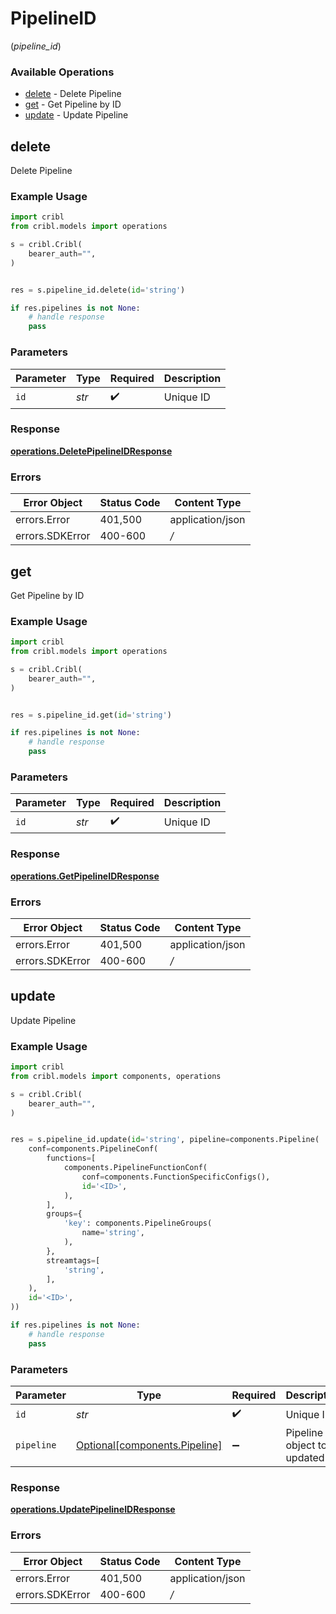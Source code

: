 # PipelineID
(*pipeline_id*)

### Available Operations

* [delete](#delete) - Delete Pipeline
* [get](#get) - Get Pipeline by ID
* [update](#update) - Update Pipeline

## delete

Delete Pipeline

### Example Usage

```python
import cribl
from cribl.models import operations

s = cribl.Cribl(
    bearer_auth="",
)


res = s.pipeline_id.delete(id='string')

if res.pipelines is not None:
    # handle response
    pass
```

### Parameters

| Parameter          | Type               | Required           | Description        |
| ------------------ | ------------------ | ------------------ | ------------------ |
| `id`               | *str*              | :heavy_check_mark: | Unique ID          |


### Response

**[operations.DeletePipelineIDResponse](../../models/operations/deletepipelineidresponse.md)**
### Errors

| Error Object     | Status Code      | Content Type     |
| ---------------- | ---------------- | ---------------- |
| errors.Error     | 401,500          | application/json |
| errors.SDKError  | 400-600          | */*              |

## get

Get Pipeline by ID

### Example Usage

```python
import cribl
from cribl.models import operations

s = cribl.Cribl(
    bearer_auth="",
)


res = s.pipeline_id.get(id='string')

if res.pipelines is not None:
    # handle response
    pass
```

### Parameters

| Parameter          | Type               | Required           | Description        |
| ------------------ | ------------------ | ------------------ | ------------------ |
| `id`               | *str*              | :heavy_check_mark: | Unique ID          |


### Response

**[operations.GetPipelineIDResponse](../../models/operations/getpipelineidresponse.md)**
### Errors

| Error Object     | Status Code      | Content Type     |
| ---------------- | ---------------- | ---------------- |
| errors.Error     | 401,500          | application/json |
| errors.SDKError  | 400-600          | */*              |

## update

Update Pipeline

### Example Usage

```python
import cribl
from cribl.models import components, operations

s = cribl.Cribl(
    bearer_auth="",
)


res = s.pipeline_id.update(id='string', pipeline=components.Pipeline(
    conf=components.PipelineConf(
        functions=[
            components.PipelineFunctionConf(
                conf=components.FunctionSpecificConfigs(),
                id='<ID>',
            ),
        ],
        groups={
            'key': components.PipelineGroups(
                name='string',
            ),
        },
        streamtags=[
            'string',
        ],
    ),
    id='<ID>',
))

if res.pipelines is not None:
    # handle response
    pass
```

### Parameters

| Parameter                                                            | Type                                                                 | Required                                                             | Description                                                          |
| -------------------------------------------------------------------- | -------------------------------------------------------------------- | -------------------------------------------------------------------- | -------------------------------------------------------------------- |
| `id`                                                                 | *str*                                                                | :heavy_check_mark:                                                   | Unique ID                                                            |
| `pipeline`                                                           | [Optional[components.Pipeline]](../../models/components/pipeline.md) | :heavy_minus_sign:                                                   | Pipeline object to be updated                                        |


### Response

**[operations.UpdatePipelineIDResponse](../../models/operations/updatepipelineidresponse.md)**
### Errors

| Error Object     | Status Code      | Content Type     |
| ---------------- | ---------------- | ---------------- |
| errors.Error     | 401,500          | application/json |
| errors.SDKError  | 400-600          | */*              |
